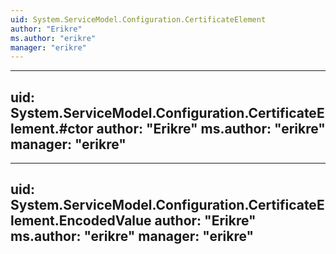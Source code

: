 ```yaml
---
uid: System.ServiceModel.Configuration.CertificateElement
author: "Erikre"
ms.author: "erikre"
manager: "erikre"
---
```


---
uid: System.ServiceModel.Configuration.CertificateElement.#ctor
author: "Erikre"
ms.author: "erikre"
manager: "erikre"
---

---
uid: System.ServiceModel.Configuration.CertificateElement.EncodedValue
author: "Erikre"
ms.author: "erikre"
manager: "erikre"
---
